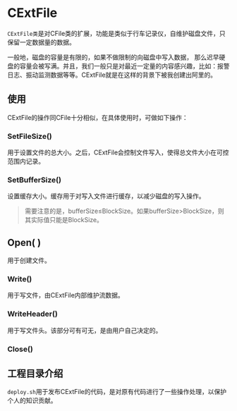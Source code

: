 # CExtFile

`CExtFile类`是对CFile类的扩展，功能是类似于行车记录仪，自维护磁盘文件，只保留一定数据量的数据。

一般地，磁盘的容量是有限的，如果不做限制的向磁盘中写入数据， 那么迟早硬盘的容量会被写满。并且，我们一般只是对最近一定量的内容感兴趣，比如：报警日志、振动监测数据等等。CExtFile就是在这样的背景下被我创建出阿里的。

## 使用

CExtFile的操作同CFile十分相似，在具体使用时，可做如下操作：

### SetFileSize()

用于设置文件的总大小。之后，CExtFile会控制文件写入，使得总文件大小在可控范围内记录。

### SetBufferSize()

设置缓存大小。缓存用于对写入文件进行缓存，以减少磁盘的写入操作。

> 需要注意的是，bufferSize≤BlockSize。如果bufferSize>BlockSize，则其实际值只能是BlockSize。

## Open( )

用于创建文件。

### Write()

用于写文件，由CExtFile内部维护流数据。

### WriteHeader()

用于写文件头。该部分可有可无，是由用户自己决定的。

### Close()


## 工程目录介绍

`deploy.sh`用于发布CExtFile的代码，是对原有代码进行了一些操作处理，以保护个人的知识贡献。






